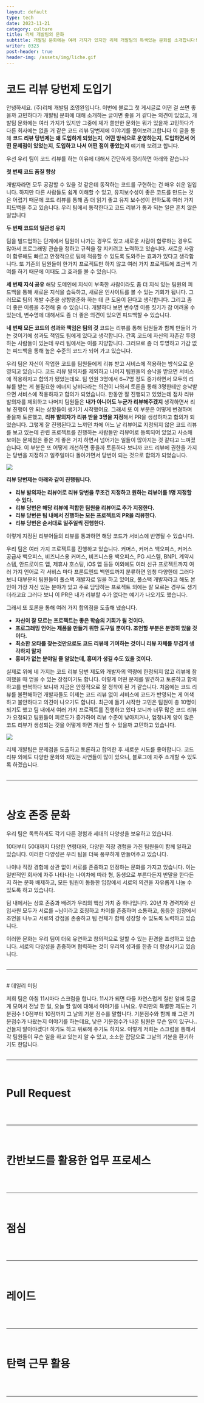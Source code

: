 ```yaml
---
layout: default
type: tech
date: 2023-11-21
category: culture
title: 리체 개발팀의 문화
subtitle: 개발팀 문화에는 여러 가지가 있지만 리체 개발팀의 특색있는 문화를 소개합니다!
writer: 0323
post-header: true
header-img: /assets/img/liche.gif
---
```


# 코드 리뷰 당번제 도입기

안녕하세요. (주)리체 개발팀 조영완입니다. 이번에 블로그 첫 게시글로 어떤 걸 쓰면 좋을까 고민하다가 개발팀 문화에 대해 소개하는 글이면 좋을 거 같다는 의견이 있었고, 개발팀 문화에는 여러 가지가 있지만 그중에 제가 쓸만한 문화는 뭐가 있을까 고민하다가 다른 회사에는 없을 거 같은 코드 리뷰 당번제에 이야기를 풀어보려고합니다
이 글을 통해 **코드 리뷰 당번제는 왜 도입하게 되었는지**, **어떤 방식으로 운영하는지**, **도입하면서 어떤 문제점이 있었는지**, **도입하고 나서 어떤 점이 좋았는지** 얘기해 보려고 합니다.

우선 우리 팀이 코드 리뷰를 하는 이유에 대해서 간단하게 정리하면 아래와 같습니다

**첫 번째 코드 품질 향상**

개발자라면 모두 공감할 수 있을 것 같은데 동작하는 코드를 구현하는 건 매우 쉬운 일입니다. 하지만 다른 사람들도 쉽게 이해할 수 있고, 유지보수성이 좋은 코드를 만드는 것은 어렵기 때문에 코드 리뷰를 통해 좀 더 읽기 좋고 유지 보수성이 편하도록 여러 가지 피드백을 주고 있습니다. 우리 팀에서 동작한다고 코드 리뷰가 통과 되는 일은 흔치 않은 일입니다

**두 번째 코드의 일관성 유지**

팀을 빌드업하는 단계에서 팀원이 나가는 경우도 있고 새로운 사람이 합류하는 경우도 많아서 프로그래밍 관습을 정하고 규칙을 잘 지키려고 노력하고 있습니다. 새로운 사람이 합류해도 빠르고 안정적으로 팀에 적응할 수 있도록 도와주는 효과가 있다고 생각합니다. 또 기존의 팀원들이 한가지 프로젝트만 하지 않고 여러 가지 프로젝트에 조금씩 기여를 하기 때문에 이때도 그 효과를 볼 수 있습니다.

**세 번째 지식 공유**
해당 도메인에 지식이 부족한 사람이라도 좀 더 지식 있는 팀원의 피드백을 통해 새로운 지식을 습득하고, 새로운 인사이트를 볼 수 있는 기회가 됩니다.
그러므로 팀의 개발 수준을 상향평준화 하는 데 큰 도움이 된다고 생각합니다. 그리고 좀 더 좋은 이름을 추천해 줄 수 있습니다. 개발하다 보면 변수명 이름 짓기가 참 어려울 수 있는데, 변수명에 대해서도 좀 더 좋은 의견이 있으면 피드백할 수 있습니다.

**네 번째 모든 코드의 성과와 책임은 팀의 것**
코드는 리뷰를 통해 팀원들과 함께 만들어 가는 것이기에 성과도 책임도 팀에게 있다고 생각합니다. 간혹 코드에 자신의 자존감 투영하는 사람들이 있는데 우리 팀에서는 이를 지양합니다. 그러므로 좀 더 투명하고 가감 없는 피드백을 통해 높은 수준의 코드가 되어 가고 있습니다.

우리 팀은 자신이 작업한 코드를 팀원들에게 리뷰 받고 서비스에 적용하는 방식으로 운영되고 있습니다. 코드 리뷰 발의자를 제외하고 나머지 팀원들의 승낙을 받으면 서비스에 적용하자고 합의가 됐었는데요. 팀 인원 3명에서 6~7명 정도 증가하면서 모두의 리뷰를 받는 게 불필요한 에너지 낭비다라는 의견이 나와서 토론을 통해 3명한테만 승낙받으면 서비스에 적용하자고 합의가 되었습니다.
한동안 잘 진행되고 있었는데 점차 리뷰 발의자를 제외하고 나머지 팀원들은 **내가 아니어도 누군가 리뷰해주겠지** 생각하면서 리뷰 진행이 안 되는 상황들이 생기기 시작했어요. 그래서 또 이 부분은 어떻게 변경하며 좋을까 토론했고, **리뷰 발의자가 리뷰 받을 3명을 지정**해서 PR을 생성하자고 합의가 되었습니다. 그렇게 잘 진행된다고 느끼던 차에 어느 날 리뷰어로 지정되지 않은 코드 리뷰를 보고 있는데 관련 프로젝트를 진행하는 사람들만 리뷰어로 등록되어 있었고 사소해 보이는 문제점은 좋은 게 좋은 거지 하면서 넘어가는 일들이 많아지는 것 같다고 느껴졌습니다. 이 부분은 또 어떻게 개선하면 좋을까 토론하다 보니까 코드 리뷰에 권한을 가지는 당번을 지정하고 일주일마다 돌아가면서 당번이 되는 것으로 합의가 되었습니다.

<img src="img/game.jpeg" class="md-img"/>

**리뷰 당번제는 아래와 같이 진행됩니다.**

- **리뷰 발의자는 리뷰어로 리뷰 당번을 무조건 지정하고 원하는 리뷰어를 1명 지정할 수 있다.**
- **리뷰 당번은 해당 리뷰에 적합한 팀원을 리뷰어로 추가 지정한다.**
- **리뷰 당번은 팀 내에서 진행하는 모든 프로젝트의 PR을 리뷰한다.**
- **리뷰 당번은 순서대로 일주일씩 진행한다.**

이렇게 지정된 리뷰어들의 리뷰를 통과하면 해당 코드가 서비스에 반영될 수 있습니다.

우리 팀은 여러 가지 프로젝트를 진행하고 있습니다. 커머스, 커머스 백오피스, 커머스 공급사 백오피스, 비즈니스용 커머스, 비즈니스용 백오피스, PG 시스템, BNPL 계약시스템, 안드로이드 앱, 제휴사 호스팅, iOS 앱 등등 이외에도 여러 신규 프로젝트까지 여러 가지 언어로 각 서비스 마다 프론트엔드 백엔드까지 분류하면 엄청 다양한데 그러다 보니 대부분의 팀원들이 풀스택 개발자로 일을 하고 있어요, 풀스택 개발자라고 해도 본인이 가장 자신 있는 분야가 있고 주로 담당하는 프로젝트 외에는 잘 모르는 경우도 생기더라고요 그러다 보니 이 PR은 내가 리뷰할 수가 없다는 얘기가 나오기도 했습니다.

그래서 또 토론을 통해 여러 가지 합의점을 도출해 냈습니다.

- **자신이 잘 모르는 프로젝트는 좋은 학습의 기회가 될 것이다.**
- **프로그래밍 언어는 제품을 만들기 위한 도구일 뿐이다. 조언할 부분은 분명히 있을 것이다.**
- **최소한 오타를 찾는것만으로도 코드 리뷰에 기여하는 것이니 리뷰 자체를 무겁게 생각하지 말자**
- **흥미가 없는 분야일 줄 알았는데, 흥미가 생길 수도 있을 것이다.**

실제로 위에 네 가지는 코드 리뷰 당번 제도와 개발자의 역량에 한정되지 않고 리뷰에 참여했을 때 얻을 수 있는 장점이기도 합니다. 이렇게 어떤 문제를 발견하고 토론하고 합의하고를 반복하다 보니까 지금은 안정적으로 잘 정착이 된 거 같습니다. 처음에는 코드 리뷰를 불편해하던 개발자들도 이제는 코드 리뷰 없이 서비스에 코드가 반영되는 게 어색하고 불안하다고 의견이 나오기도 합니다. 최근에 들기 시작한 고민은 팀원이 총 10명이 되기도 했고 팀 내에서 여러 가지 프로젝트를 진행하고 있다 보니까 너무 많은 코드 리뷰가 요청되고 팀원들이 피로도가 증가하여 리뷰 수준이 낮아지거나, 엄청나게 양이 많은 코드 리뷰가 생성되는 것을 어떻게 하면 개선 할 수 있을까 고민하고 있습니다.

<img src="img/bot.png" class="md-img"/>

리체 개발팀은 문제점을 도출하고 토론하고 합의한 후 새로운 시도를 좋아합니다. 코드 리뷰 외에도 다양한 문화와 재밌는 사연들이 많이 있으니, 블로그에 자주 소개할 수 있도록 하겠습니다.
<br/> <br/>

---

<br/>

# 상호 존중 문화

우리 팀은 독특하게도 각기 다른 경험과 세대의 다양성을 보유하고 있습니다.

10대부터 50대까지 다양한 연령대와, 다양한 직장 경험을 가진 팀원들이 함께 일하고 있습니다. 이러한 다양성은 우리 팀을 더욱 풍부하게 만들어주고 있습니다.

나이나 직장 경험에 상관 없이 서로를 존중하고 인정하는 문화를 가지고 있습니다. 이는 일반적인 회사에 자주 나타나는 나이차에 따라 형, 동생으로 부른다든지 반말을 한다든지 하는 문화 배제하고, 모든 팀원이 동등한 입장에서 서로의 의견을 자유롭게 나눌 수 있도록 하고 있습니다.

팀 내에서는 상호 존중과 배려가 우리의 핵심 가치 중 하나입니다. 20년 차 경력자와 신입사원 모두가 서로를 ~님이라고 호칭하고 차이를 존중하며 소통하고, 동등한 입장에서 조언을 나누고 서로의 강점을 존중하고 팀 전체가 함께 성장할 수 있도록 노력하고 있습니다.

이러한 문화는 우리 팀이 더욱 유연하고 창의적으로 일할 수 있는 환경을 조성하고 있습니다. 서로의 다양성을 존중하며 협력하는 것이 우리의 성과를 한층 더 향상시키고 있습니다.
<br/><br/>

---

<br/>
# 데일리 미팅

저희 팀은 아침 11시마다 스크럼을 합니다. 11시가 되면 다들 자연스럽게 칠판 앞에 둥글게 모여서 전날 한 일, 오늘 할 일에 대해서 이야기를 나눠요. 우리만의 특별한 제도는 기분점수 ! 0점부터 10점까지 그 날의 기분 점수를 말합니다. 기분점수와 함께 왜 그런 기분점수가 나왔는지 이야기를 하는데요, 낮은 기분점수가 나온 팀원은 무슨 일이 있구나.. 건들지 말아야겠다! 하기도 하고 위로해 주기도 하지요. 이렇게 저희는 스크럼을 통해서 각 팀원들이 무슨 일을 하고 있는지 알 수 있고, 소소한 잡담으로 그날의 기분을 환기하기도 한답니다.
<br/><br/>

---

<br/>

# Pull Request

<br/><br/>

---

<br/>

# 칸반보드를 활용한 업무 프로세스

<br/><br/>

---

<br/>

# 점심

<br/><br/>

---

<br/>

# 레이드

<br/><br/>

---

<br/>

# 탄력 근무 활용

<br/><br/>

---

<br/>
